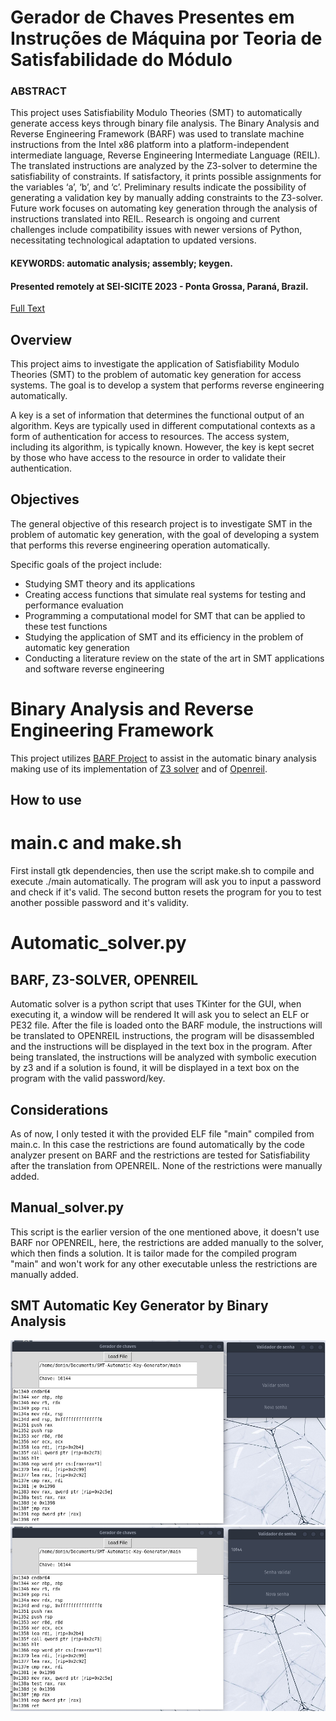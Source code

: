 # Gerador de Chaves Presentes em Instruções de Máquina por Teoria de Satisfabilidade do Módulo 

### ABSTRACT
This project uses Satisfiability Modulo Theories (SMT) to automatically generate access
keys through binary file analysis. The Binary Analysis and Reverse Engineering
Framework (BARF) was used to translate machine instructions from the Intel x86 platform
into a platform-independent intermediate language, Reverse Engineering Intermediate
Language (REIL). The translated instructions are analyzed by the Z3-solver to determine
the satisfiability of constraints. If satisfactory, it prints possible assignments for the
variables ‘a’, ‘b’, and ‘c’. Preliminary results indicate the possibility of generating a
validation key by manually adding constraints to the Z3-solver. Future work focuses on
automating key generation through the analysis of instructions translated into REIL.
Research is ongoing and current challenges include compatibility issues with newer
versions of Python, necessitating technological adaptation to updated versions.
#### KEYWORDS: automatic analysis; assembly; keygen.
#### Presented remotely at SEI-SICITE 2023 - Ponta Grossa, Paraná, Brazil.
[Full Text](https://seisicite.com.br/storage/seisicite-trabalhos-finais/1132-4d557ffafdac356241b527535c5f603961c8b799c2cd472320995826e184e432.pdf)
## Overview
This project aims to investigate the application of Satisfiability Modulo Theories (SMT) to the problem of automatic key generation for access systems. The goal is to develop a system that performs reverse engineering automatically.

A key is a set of information that determines the functional output of an algorithm. Keys are typically used in different computational contexts as a form of authentication for access to resources. The access system, including its algorithm, is typically known. However, the key is kept secret by those who have access to the resource in order to validate their authentication.

## Objectives
The general objective of this research project is to investigate SMT in the problem of automatic key generation, with the goal of developing a system that performs this reverse engineering operation automatically.

Specific goals of the project include:
- Studying SMT theory and its applications
- Creating access functions that simulate real systems for testing and performance evaluation
- Programming a computational model for SMT that can be applied to these test functions
- Studying the application of SMT and its efficiency in the problem of automatic key generation
- Conducting a literature review on the state of the art in SMT applications and software reverse engineering


# Binary Analysis and Reverse Engineering Framework
This project utilizes [BARF Project](https://github.com/programa-stic/barf-project#barf--binary-analysis-and-reverse-engineering-framework) to assist in the automatic binary analysis making use of its implementation of [Z3 solver](https://github.com/Z3Prover/z3) and of [Openreil](https://github.com/Cr4sh/openreil).


## How to use
# main.c and make.sh
First install gtk dependencies, then use the script make.sh to compile and execute ./main automatically.
The program will ask you to input a password and check if it's valid.
The second button resets the program for you to test another possible password and it's validity.

# Automatic_solver.py
## BARF, Z3-SOLVER, OPENREIL
Automatic solver is a python script that uses TKinter for the GUI, when executing it, a window will be rendered
It will ask you to select an ELF or PE32 file.
After the file is loaded onto the BARF module, the instructions will be translated to OPENREIL instructions, the program will be disassembled and the instructions will be displayed in the text box in the program.
After being translated, the instructions will be analyzed with symbolic execution by z3 and if a solution is found, it will be displayed in a text box on the program with the valid password/key.

## Considerations
As of now, I only tested it with the provided ELF file "main" compiled from main.c. 
In this case the restrictions are found automatically by the code analyzer present on BARF and the restrictions are tested for Satisfiability after the translation from OPENREIL.
None of the restrictions were manually added.

## Manual_solver.py
This script is the earlier version of the one mentioned above, it doesn't use BARF nor OPENREIL, here, the restrictions are added manually to the solver, which then finds a solution.
It is tailor made for the compiled program "main" and won't work for any other executable unless the restrictions are manually added.

## SMT Automatic Key Generator by Binary Analysis 
![Before validation](images/loaded.png)
![After Validation](images/resultado.png)

